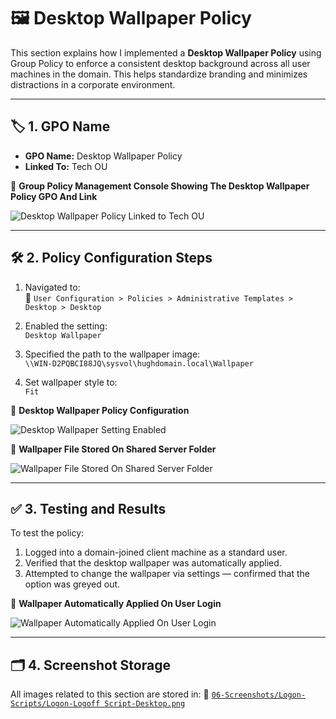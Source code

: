 # 🖼️ Desktop Wallpaper Policy

This section explains how I implemented a **Desktop Wallpaper Policy** using Group Policy to enforce a consistent desktop background across all user machines in the domain. This helps standardize branding and minimizes distractions in a corporate environment.

---

## 🏷️ 1. GPO Name

- **GPO Name:** Desktop Wallpaper Policy  
- **Linked To:** Tech OU

📸 **Group Policy Management Console Showing The Desktop Wallpaper Policy GPO And Link**

![Desktop Wallpaper Policy Linked to Tech OU](https://github.com/user-attachments/assets/787ba852-9463-47b6-9f97-2306d7ac98c7)

---

## 🛠️ 2. Policy Configuration Steps

1. Navigated to:  
   📂 `User Configuration > Policies > Administrative Templates > Desktop > Desktop`

2. Enabled the setting:  
   `Desktop Wallpaper`

3. Specified the path to the wallpaper image:  
   `\\WIN-D2PQBCI88JQ\sysvol\hughdomain.local\Wallpaper`

4. Set wallpaper style to:  
   `Fit`

📸 **Desktop Wallpaper Policy Configuration**

![Desktop Wallpaper Setting Enabled](https://github.com/user-attachments/assets/b90c4e0f-91b2-4bb3-a4a0-09ee05a5eb92)

📸 **Wallpaper File Stored On Shared Server Folder**

![Wallpaper File Stored On Shared Server Folder](https://github.com/user-attachments/assets/5909e3e0-1ea5-4445-aa68-939f2bfedbf5)

---

## ✅ 3. Testing and Results

To test the policy:
1. Logged into a domain-joined client machine as a standard user.
2. Verified that the desktop wallpaper was automatically applied.
3. Attempted to change the wallpaper via settings — confirmed that the option was greyed out.

📸 **Wallpaper Automatically Applied On User Login**

![Wallpaper Automatically Applied On User Login](https://github.com/user-attachments/assets/52db1b3a-7f12-4f88-a6bd-11ae4d9b391b)

---

## 🗂️ 4. Screenshot Storage

All images related to this section are stored in:
📂 [`06-Screenshots/Logon-Scripts/Logon-Logoff Script-Desktop.png`](https://github.com/Hugh-Kumbi/Hugh-Kumbi-Active-Directory-Lab/blob/main/06-Screenshots/XIII.%20Logon-Logoff%20Scripts/II.%20Logon-Logoff%20Desktop.md)
